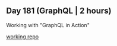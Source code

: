 ## Day 181 (GraphQL | 2 hours)

Working with "GraphQL in Action"

[working repo](https://github.com/alexvyber/GraphQL-in-Action.git)
